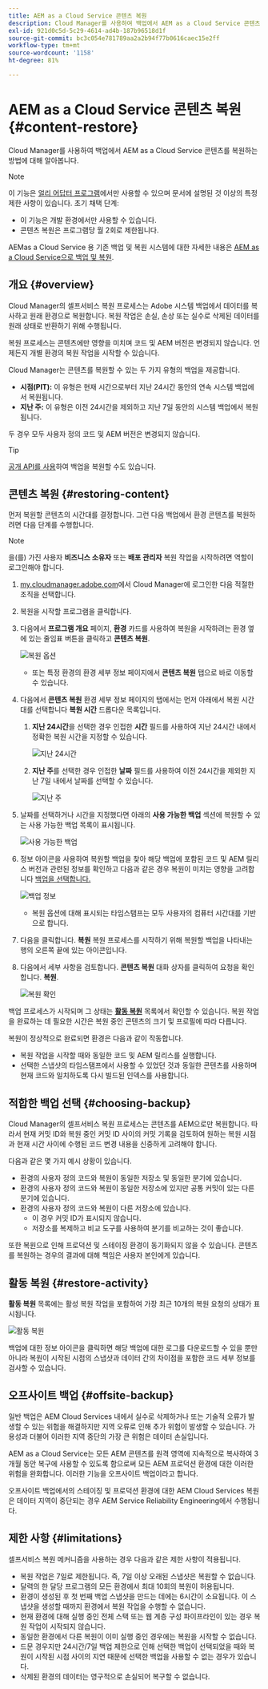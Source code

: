 ```yaml
---
title: AEM as a Cloud Service 콘텐츠 복원
description: Cloud Manager를 사용하여 백업에서 AEM as a Cloud Service 콘텐츠를 복원하는 방법에 대해 알아봅니다.
exl-id: 921d0c5d-5c29-4614-ad4b-187b96518d1f
source-git-commit: bc3c054e781789aa2a2b94f77b0616caec15e2ff
workflow-type: tm+mt
source-wordcount: '1158'
ht-degree: 81%

---
```



# AEM as a Cloud Service 콘텐츠 복원 {#content-restore}

Cloud Manager를 사용하여 백업에서 AEM as a Cloud Service 콘텐츠를 복원하는 방법에 대해 알아봅니다.

>[!NOTE]
>
>이 기능은 [얼리 어답터 프로그램](/help/implementing/cloud-manager/release-notes/current.md#early-adoption)에서만 사용할 수 있으며 문서에 설명된 것 이상의 특정 제한 사항이 있습니다. 초기 채택 단계:
>
>* 이 기능은 개발 환경에서만 사용할 수 있습니다.
>* 콘텐츠 복원은 프로그램당 월 2회로 제한됩니다.
>
>AEMas a Cloud Service 용 기존 백업 및 복원 시스템에 대한 자세한 내용은 [AEM as a Cloud Service으로 백업 및 복원](/help/operations/backup.md).

## 개요 {#overview}

Cloud Manager의 셀프서비스 복원 프로세스는 Adobe 시스템 백업에서 데이터를 복사하고 원래 환경으로 복원합니다. 복원 작업은 손실, 손상 또는 실수로 삭제된 데이터를 원래 상태로 반환하기 위해 수행됩니다.

복원 프로세스는 콘텐츠에만 영향을 미치며 코드 및 AEM 버전은 변경되지 않습니다. 언제든지 개별 환경의 복원 작업을 시작할 수 있습니다.

Cloud Manager는 콘텐츠를 복원할 수 있는 두 가지 유형의 백업을 제공합니다.

* **시점(PIT):** 이 유형은 현재 시간으로부터 지난 24시간 동안의 연속 시스템 백업에서 복원됩니다.
* **지난 주:** 이 유형은 이전 24시간을 제외하고 지난 7일 동안의 시스템 백업에서 복원됩니다.

두 경우 모두 사용자 정의 코드 및 AEM 버전은 변경되지 않습니다.

>[!TIP]
>
>[공개 API를 사용](https://developer.adobe.com/experience-cloud/cloud-manager/reference/api/)하여 백업을 복원할 수도 있습니다.

## 콘텐츠 복원 {#restoring-content}

먼저 복원할 콘텐츠의 시간대를 결정합니다. 그런 다음 백업에서 환경 콘텐츠를 복원하려면 다음 단계를 수행합니다.

>[!NOTE]
>
>을(를) 가진 사용자 **비즈니스 소유자** 또는 **배포 관리자** 복원 작업을 시작하려면 역할이 로그인해야 합니다.

1. [my.cloudmanager.adobe.com](https://my.cloudmanager.adobe.com/)에서 Cloud Manager에 로그인한 다음 적절한 조직을 선택합니다.

1. 복원을 시작할 프로그램을 클릭합니다.

1. 다음에서 **프로그램 개요** 페이지, **환경** 카드를 사용하여 복원을 시작하려는 환경 옆에 있는 줄임표 버튼을 클릭하고 **콘텐츠 복원**.

   ![복원 옵션](assets/backup-option.png)

   * 또는 특정 환경의 환경 세부 정보 페이지에서 **콘텐츠 복원** 탭으로 바로 이동할 수 있습니다.

1. 다음에서 **콘텐츠 복원** 환경 세부 정보 페이지의 탭에서는 먼저 아래에서 복원 시간대를 선택합니다 **복원 시간** 드롭다운 목록입니다.

   1. **지난 24시간**&#x200B;을 선택한 경우 인접한 **시간** 필드를 사용하여 지난 24시간 내에서 정확한 복원 시간을 지정할 수 있습니다.

      ![지난 24시간](assets/backup-time.png)

   1. **지난 주**&#x200B;를 선택한 경우 인접한 **날짜** 필드를 사용하여 이전 24시간을 제외한 지난 7일 내에서 날짜를 선택할 수 있습니다.

      ![지난 주](assets/backup-date.png)

1. 날짜를 선택하거나 시간을 지정했다면 아래의 **사용 가능한 백업** 섹션에 복원할 수 있는 사용 가능한 백업 목록이 표시됩니다.

   ![사용 가능한 백업](assets/backup-available.png)

1. 정보 아이콘을 사용하여 복원할 백업을 찾아 해당 백업에 포함된 코드 및 AEM 릴리스 버전과 관련된 정보를 확인하고 다음과 같은 경우 복원이 미치는 영향을 고려합니다 [백업을 선택합니다.](#choosing-the-right-backup)

   ![백업 정보](assets/backup-info.png)

   * 복원 옵션에 대해 표시되는 타임스탬프는 모두 사용자의 컴퓨터 시간대를 기반으로 합니다.

1. 다음을 클릭합니다. **복원** 복원 프로세스를 시작하기 위해 복원할 백업을 나타내는 행의 오른쪽 끝에 있는 아이콘입니다.

1. 다음에서 세부 사항을 검토합니다. **콘텐츠 복원** 대화 상자를 클릭하여 요청을 확인합니다. **복원**.

   ![복원 확인](assets/backup-restore.png)

백업 프로세스가 시작되며 그 상태는 **[활동 복원](#restore-activity)** 목록에서 확인할 수 있습니다. 복원 작업을 완료하는 데 필요한 시간은 복원 중인 콘텐츠의 크기 및 프로필에 따라 다릅니다.

복원이 정상적으로 완료되면 환경은 다음과 같이 작동합니다.

* 복원 작업을 시작할 때와 동일한 코드 및 AEM 릴리스를 실행합니다.
* 선택한 스냅샷의 타임스탬프에서 사용할 수 있었던 것과 동일한 콘텐츠를 사용하며 현재 코드와 일치하도록 다시 빌드된 인덱스를 사용합니다.

## 적합한 백업 선택 {#choosing-backup}

Cloud Manager의 셀프서비스 복원 프로세스는 콘텐츠를 AEM으로만 복원합니다. 따라서 현재 커밋 ID와 복원 중인 커밋 ID 사이의 커밋 기록을 검토하여 원하는 복원 시점과 현재 시간 사이에 수행된 코드 변경 내용을 신중하게 고려해야 합니다.

다음과 같은 몇 가지 예시 상황이 있습니다.

* 환경의 사용자 정의 코드와 복원이 동일한 저장소 및 동일한 분기에 있습니다.
* 환경의 사용자 정의 코드와 복원이 동일한 저장소에 있지만 공통 커밋이 있는 다른 분기에 있습니다.
* 환경의 사용자 정의 코드와 복원이 다른 저장소에 있습니다.
   * 이 경우 커밋 ID가 표시되지 않습니다.
   * 저장소를 복제하고 비교 도구를 사용하여 분기를 비교하는 것이 좋습니다.

또한 복원으로 인해 프로덕션 및 스테이징 환경이 동기화되지 않을 수 있습니다. 콘텐츠를 복원하는 경우의 결과에 대해 책임은 사용자 본인에게 있습니다.

## 활동 복원 {#restore-activity}

**활동 복원** 목록에는 활성 복원 작업을 포함하여 가장 최근 10개의 복원 요청의 상태가 표시됩니다.

![활동 복원](assets/backup-activity.png)

백업에 대한 정보 아이콘을 클릭하면 해당 백업에 대한 로그를 다운로드할 수 있을 뿐만 아니라 복원이 시작된 시점의 스냅샷과 데이터 간의 차이점을 포함한 코드 세부 정보를 검사할 수 있습니다.

## 오프사이트 백업 {#offsite-backup}

일반 백업은 AEM Cloud Services 내에서 실수로 삭제하거나 또는 기술적 오류가 발생할 수 있는 위험을 해결하지만 지역 오류로 인해 추가 위험이 발생할 수 있습니다. 가용성과 더불어 이러한 지역 중단의 가장 큰 위험은 데이터 손실입니다.

AEM as a Cloud Service는 모든 AEM 콘텐츠를 원격 영역에 지속적으로 복사하여 3개월 동안 복구에 사용할 수 있도록 함으로써 모든 AEM 프로덕션 환경에 대한 이러한 위험을 완화합니다. 이러한 기능을 오프사이트 백업이라고 합니다.

오프사이트 백업에서의 스테이징 및 프로덕션 환경에 대한 AEM Cloud Services 복원은 데이터 지역이 중단되는 경우 AEM Service Reliability Engineering에서 수행됩니다.

## 제한 사항 {#limitations}

셀프서비스 복원 메커니즘을 사용하는 경우 다음과 같은 제한 사항이 적용됩니다.

* 복원 작업은 7일로 제한됩니다. 즉, 7일 이상 오래된 스냅샷은 복원할 수 없습니다.
* 달력의 한 달당 프로그램의 모든 환경에서 최대 10회의 복원이 허용됩니다.
* 환경이 생성된 후 첫 번째 백업 스냅샷을 만드는 데에는 6시간이 소요됩니다. 이 스냅샷을 생성할 때까지 환경에서 복원 작업을 수행할 수 없습니다.
* 현재 환경에 대해 실행 중인 전체 스택 또는 웹 계층 구성 파이프라인이 있는 경우 복원 작업이 시작되지 않습니다.
* 동일한 환경에서 다른 복원이 이미 실행 중인 경우에는 복원을 시작할 수 없습니다.
* 드문 경우지만 24시간/7일 백업 제한으로 인해 선택한 백업이 선택되었을 때와 복원이 시작된 시점 사이의 지연 때문에 선택한 백업을 사용할 수 없는 경우가 있습니다.
* 삭제된 환경의 데이터는 영구적으로 손실되어 복구할 수 없습니다.
